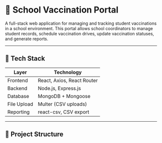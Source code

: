 # 🏫 School Vaccination Portal

A full-stack web application for managing and tracking student vaccinations in a school environment. This portal allows school coordinators to manage student records, schedule vaccination drives, update vaccination statuses, and generate reports.

---

## 🚀 Tech Stack

| Layer       | Technology               |
|-------------|---------------------------|
| Frontend    | React, Axios, React Router |
| Backend     | Node.js, Express.js       |
| Database    | MongoDB + Mongoose        |
| File Upload | Multer (CSV uploads)      |
| Reporting   | react-csv, CSV export     |

---

## 📁 Project Structure

